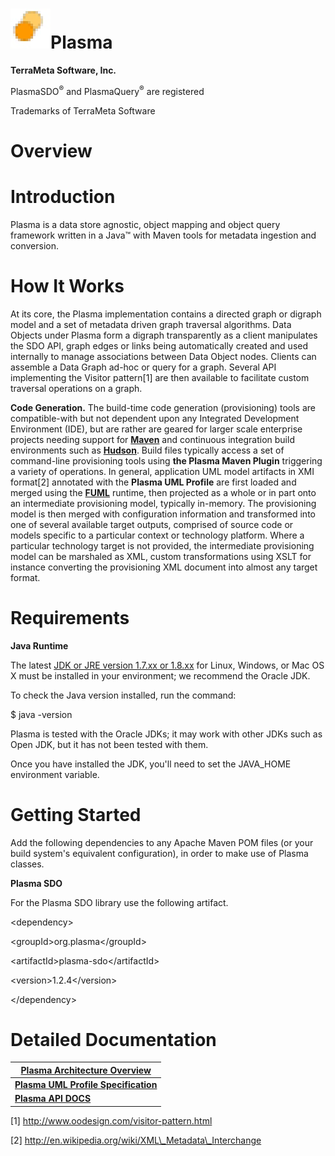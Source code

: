 <img src="images/media/image2.jpeg" alt="big-icon" width="64" height="64" />**Plasma**
======================================================================================

**TerraMeta Software, Inc.**

PlasmaSDO<sup>®</sup> and PlasmaQuery<sup>®</sup> are registered

Trademarks of TerraMeta Software

Overview
========

<span id="_Toc135028939" class="anchor"><span id="_Toc495460092" class="anchor"><span id="_Toc498843305" class="anchor"><span id="_Toc24906349" class="anchor"></span></span></span></span>

**Introduction**
================

Plasma is a data store agnostic, object mapping and object query framework written in a Java™ with Maven tools for metadata ingestion and conversion.

**How It Works**
================

At its core, the Plasma implementation contains a directed graph or digraph model and a set of metadata driven graph traversal algorithms. Data Objects under Plasma form a digraph transparently as a client manipulates the SDO API, graph edges or links being automatically created and used internally to manage associations between Data Object nodes. Clients can assemble a Data Graph ad-hoc or query for a graph. Several API implementing the Visitor pattern[1] are then available to facilitate custom traversal operations on a graph.

**Code Generation.** The build-time code generation (provisioning) tools are compatible-with but not dependent upon any Integrated Development Environment (IDE), but are rather are geared for larger scale enterprise projects needing support for [**Maven**](http://maven.apache.org/) and continuous integration build environments such as [**Hudson**](http://hudson-ci.org). Build files typically access a set of command-line provisioning tools using **the Plasma Maven Plugin** triggering a variety of operations. In general, application UML model artifacts in XMI format[2] annotated with the **Plasma UML Profile** are first loaded and merged using the [**FUML**](http://portal.modeldriven.org/project/foundationalUML) runtime, then projected as a whole or in part onto an intermediate provisioning model, typically in-memory. The provisioning model is then merged with configuration information and transformed into one of several available target outputs, comprised of source code or models specific to a particular context or technology platform. Where a particular technology target is not provided, the intermediate provisioning model can be marshaled as XML, custom transformations using XSLT for instance converting the provisioning XML document into almost any target format.

**Requirements**
================

**Java Runtime**

The latest [JDK or JRE version 1.7.xx or 1.8.xx](http://www.java.com/en/download/manual.jsp) for Linux, Windows, or Mac OS X must be installed in your environment; we recommend the Oracle JDK.

To check the Java version installed, run the command:

$ java -version

Plasma is tested with the Oracle JDKs; it may work with other JDKs such as Open JDK, but it has not been tested with them.

Once you have installed the JDK, you'll need to set the JAVA\_HOME environment variable.

**Getting Started**
===================

Add the following dependencies to any Apache Maven POM files (or your build system's equivalent configuration), in order to make use of Plasma classes.

**Plasma SDO**

For the Plasma SDO library use the following artifact.

&lt;dependency&gt;

&lt;groupId&gt;org.plasma&lt;/groupId&gt;

&lt;artifactId&gt;plasma-sdo&lt;/artifactId&gt;

&lt;version&gt;1.2.4&lt;/version&gt;

&lt;/dependency&gt;

**Detailed Documentation**
==========================

| [**Plasma Architecture Overview**](http://plasma-framework.github.io/plasma/arch_overview/Plasma-Architecture-Overview) |
|------------------------------------------------------------------------------------------------------------------|
| [**Plasma UML Profile Specification**](http://plasma-framework.github.io/plasma/uml-profile/Plasma-UML-Profile)         |
| [**Plasma API DOCS**](http://plasma-framework.github.io/plasma/apidocs/index.html)                                      |

[1] http://www.oodesign.com/visitor-pattern.html

[2] http://en.wikipedia.org/wiki/XML\_Metadata\_Interchange

